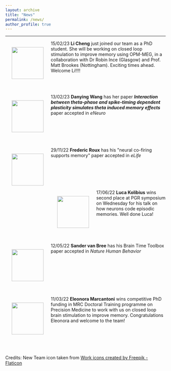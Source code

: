 ```yaml
---
layout: archive
title: "News"
permalink: /news/
author_profile: true
---
```

---

<img align="left" src="https://hanslmayr.github.io/images/New2team.png" width="100 px" style="padding: 20px">

15/02/23 **Li Cheng** just joined our team as a PhD student. She will be working on closed loop stimulation to improve memory using OPM-MEG, in a collaboration with Dr Robin Ince (Glasgow) and Prof. Matt Brookes (Nottingham). Exciting times ahead. Welcome Li!!!!
<br>
<br>
<br>
<br>

<img align="left" src="https://hanslmayr.github.io/images/paper.jpg" width="100 px" style="padding: 20px">

13/02/23 **Danying Wang** has her paper ***Interaction between theta-phase and spike-timing dependent plasticity simulates theta induced memory effects*** paper accepted in *eNeuro*
<br>
<br>
<br>
<br>
<br>
<br>

<img align="left" src="https://hanslmayr.github.io/images/paper.jpg" width="100 px" style="padding: 20px">

29/11/22 **Frederic Roux** has his "neural co-firing supports memory" paper accepted in *eLife*
<br>
<br>
<br>
<br>
<br>
<br>

<img align="left" src="https://hanslmayr.github.io/images/celebrate.jpg" width="100 px" style="padding: 20px">

17/06/22 **Luca Kolibius** wins second place at PGR symposium on Wednesday for his talk on how neurons code episodic memories. Well done Luca!
<br>
<br>
<br>
<br>
<br>

<img align="left" src="https://hanslmayr.github.io/images/paper.jpg" width="100 px" style="padding: 20px">

12/05/22 **Sander van Bree** has his Brain Time Toolbox paper accepted in *Nature Human Behavior*
<br>
<br>
<br>
<br>
<br>
<br>
<br>
<br>

<img align="left" src="https://hanslmayr.github.io/images/celebrate.jpg" width="100 px" style="padding: 20px">

11/03/22 **Eleonora Marcantoni** wins competitive PhD funding in MRC Doctoral Training programme on Precision Medicine to work with us on closed loop brain stimulation to improve memory. Congratulations Eleonora and welcome to the team!
<br>
<br>
<br>
<br>
<br>
<br>

Credits: New Team icon taken from <a href="https://www.flaticon.com/free-icons/work" title="work icons">Work icons created by Freepik - Flaticon</a>
